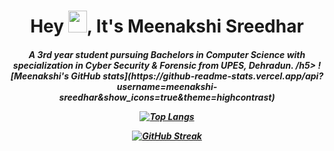 <h1 align="center"> Hey <img src="https://raw.githubusercontent.com/MartinHeinz/MartinHeinz/master/wave.gif" width="30px"
height="35"
width="35" />, It's Meenakshi Sreedhar
</h1> 
<h5 align="center">
A 3rd year student pursuing Bachelors in Computer Science with specialization in Cyber Security & Forensic from UPES, Dehradun.  
/h5>
![Meenakshi's GitHub stats](https://github-readme-stats.vercel.app/api?username=meenakshi-sreedhar&show_icons=true&theme=highcontrast)

[![Top Langs](https://github-readme-stats.vercel.app/api/top-langs/?username=meenakshi-sreedhar&layout=compact&theme=highcontrast)](https://github.com/meenakshi-sreedhar/github-readme-stats)

[![GitHub Streak](https://github-readme-streak-stats.herokuapp.com?user=meenakshi-sreedhar&hide_border=true&date_format=j%20M%5B%20Y%5D&theme=highcontrast)](https://git.io/streak-stats)



